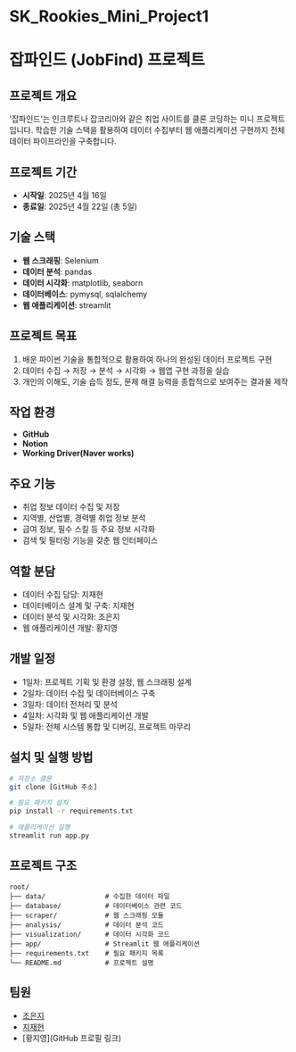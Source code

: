 # SK_Rookies_Mini_Project1

# 잡파인드 (JobFind) 프로젝트

## 프로젝트 개요
'잡파인드'는 인크루트나 잡코리아와 같은 취업 사이트를 클론 코딩하는 미니 프로젝트입니다. 학습한 기술 스택을 활용하여 데이터 수집부터 웹 애플리케이션 구현까지 전체 데이터 파이프라인을 구축합니다.

## 프로젝트 기간
- **시작일**: 2025년 4월 16일
- **종료일**: 2025년 4월 22일 (총 5일)

## 기술 스택
- **웹 스크래핑**: Selenium
- **데이터 분석**: pandas
- **데이터 시각화**: matplotlib, seaborn
- **데이터베이스**: pymysql, sqlalchemy
- **웹 애플리케이션**: streamlit

## 프로젝트 목표
1. 배운 파이썬 기술을 통합적으로 활용하여 하나의 완성된 데이터 프로젝트 구현
2. 데이터 수집 → 저장 → 분석 → 시각화 → 웹앱 구현 과정을 실습
3. 개인의 이해도, 기술 습득 정도, 문제 해결 능력을 종합적으로 보여주는 결과물 제작

## 작업 환경
- **GitHub**
- **Notion**
- **Working Driver(Naver works)**

## 주요 기능
- 취업 정보 데이터 수집 및 저장
- 지역별, 산업별, 경력별 취업 정보 분석
- 급여 정보, 필수 스킬 등 주요 정보 시각화
- 검색 및 필터링 기능을 갖춘 웹 인터페이스

## 역할 분담
- 데이터 수집 담당: 지재현
- 데이터베이스 설계 및 구축: 지재현
- 데이터 분석 및 시각화: 조은지
- 웹 애플리케이션 개발: 황지영

## 개발 일정
- 1일차: 프로젝트 기획 및 환경 설정, 웹 스크래핑 설계
- 2일차: 데이터 수집 및 데이터베이스 구축
- 3일차: 데이터 전처리 및 분석
- 4일차: 시각화 및 웹 애플리케이션 개발
- 5일차: 전체 시스템 통합 및 디버깅, 프로젝트 마무리

## 설치 및 실행 방법
```bash
# 저장소 클론
git clone [GitHub 주소]

# 필요 패키지 설치
pip install -r requirements.txt

# 애플리케이션 실행
streamlit run app.py
```

## 프로젝트 구조
```
root/
├── data/               # 수집한 데이터 파일
├── database/           # 데이터베이스 관련 코드
├── scraper/            # 웹 스크래핑 모듈
├── analysis/           # 데이터 분석 코드
├── visualization/      # 데이터 시각화 코드
├── app/                # Streamlit 웹 애플리케이션
├── requirements.txt    # 필요 패키지 목록
└── README.md           # 프로젝트 설명
```

## 팀원
- [조은지](https://github.com/lemongza)
- [지재현](https://github.com/J-millar99/)
- [황지영](GitHub 프로필 링크)
